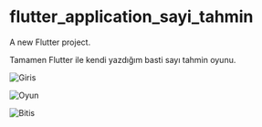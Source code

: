 # flutter_application_sayi_tahmin

A new Flutter project.

Tamamen Flutter ile kendi yazdığım basti sayı tahmin oyunu.

![Giris](https://user-images.githubusercontent.com/48367134/118890311-2022e700-b907-11eb-87e6-8c66c654242d.jpg)


![Oyun](https://user-images.githubusercontent.com/48367134/118890320-244f0480-b907-11eb-849f-95c335922c31.jpg)


![Bitis](https://user-images.githubusercontent.com/48367134/118890329-26b15e80-b907-11eb-88fb-ff218260e248.jpg)

